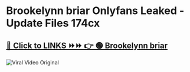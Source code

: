 
 # Brookelynn briar Onlyfans Leaked - Update Files 174cx

## <h2><a href="https://clipsfans.com/Brookelynn_briar&ref=git">🔗 Click to LINKS ⏩⏩ 👉 🟢 Brookelynn briar </a></h2>

<a href="https://clipsfans.com/Brookelynn_briar&ref=git" rel="nofollow" data-target="animated-image.originalLink"><img src="https://i.ibb.co.com/xMMVF88/686577567.gif" alt="Viral Video Original" style="max-width: 100%; display: inline-block;" data-target="animated-image.originalImage"></a>

